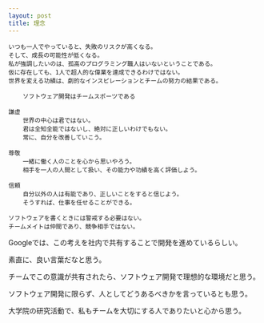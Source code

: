 ```yaml
---
layout: post
title: 理念
---
```


    いつも一人でやっていると、失敗のリスクが高くなる。
    そして、成長の可能性が低くなる。 
    私が強調したいのは、孤高のプログラミング職人はいないということである。
    仮に存在しても、1人で超人的な偉業を達成できるわけではない。
    世界を変える功績は、劇的なインスピレーションとチームの努力の結果である。
    
        ソフトウェア開発はチームスポーツである
    
    謙虚
        世界の中心は君ではない。
        君は全知全能ではないし、絶対に正しいわけでもない。
        常に、自分を改善していこう。
    
    尊敬
        一緒に働く人のことを心から思いやろう。
        相手を一人の人間として扱い、その能力や功績を高く評価しよう。
    
    信頼
        自分以外の人は有能であり、正しいことをすると信じよう。
        そうすれば、仕事を任せることができる。
        
    ソフトウェアを書くときには警戒する必要はない。
    チームメイトは仲間であり、競争相手ではない。


Googleでは、この考えを社内で共有することで開発を進めているらしい。

素直に、良い言葉だなと思う。

チームでこの意識が共有されたら、ソフトウェア開発で理想的な環境だと思う。

ソフトウェア開発に限らず、人としてどうあるべきかを言っているとも思う。

大学院の研究活動で、私もチームを大切にする人でありたいと心から思う。

